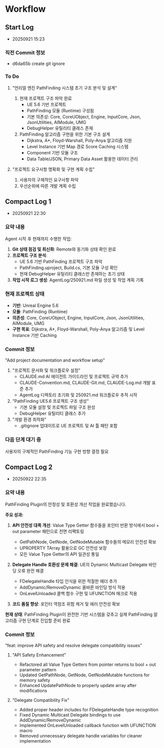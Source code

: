 # Workflow

## Start Log
- 20250921 15:23

### 직전 Commit 정보
- d6da65b create git ignore

### To Do

1. "언리얼 엔진 PathFinding 시스템 초기 구조 분석 및 설계"
    1. 현재 프로젝트 구조 파악 완료
        - UE 5.6 기반 프로젝트
        - PathFinding 모듈 (Runtime) 구성됨
        - 기본 의존성: Core, CoreUObject, Engine, InputCore, Json, JsonUtilities, AIModule, UMG
        - DebugHelper 유틸리티 클래스 존재
    2. PathFinding 알고리즘 구현을 위한 기본 구조 설계
        - Dijkstra, A*, Floyd-Warshall, Poly-Anya 알고리즘 지원
        - Level Instance 기반 Map 경로 Score Caching 시스템
        - Component 기반 모듈 구조
        - Data Table/JSON, Primary Data Asset 활용한 데이터 관리

2. "프로젝트 요구사항 명확화 및 구현 계획 수립"
    1. 사용자의 구체적인 요구사항 파악
    2. 우선순위에 따른 개발 계획 수립

## Compact Log 1
- 20250921 22:30

### 요약 내용

Agent 시작 후 현재까지 수행한 작업:

1. **Git 상태 점검 및 최신화**: Remote와 동기화 상태 확인 완료
2. **프로젝트 구조 분석**:
   - UE 5.6 기반 PathFinding 프로젝트 구조 파악
   - PathFinding.uproject, Build.cs, 기본 모듈 구성 확인
   - 현재 DebugHelper 유틸리티 클래스만 존재하는 초기 상태
3. **작업 시작 로그 생성**: AgentLog/250921.md 파일 생성 및 작업 계획 기록

### 현재 프로젝트 상태
- **기반**: Unreal Engine 5.6
- **모듈**: PathFinding (Runtime)
- **의존성**: Core, CoreUObject, Engine, InputCore, Json, JsonUtilities, AIModule, UMG
- **구현 목표**: Dijkstra, A*, Floyd-Warshall, Poly-Anya 알고리즘 및 Level Instance 기반 Caching

### Commit 정보
"Add project documentation and workflow setup"

1. "프로젝트 문서화 및 워크플로우 설정"
    - CLAUDE.md AI 에이전트 가이드라인 및 프로젝트 규약 추가
    - CLAUDE-Convention.md, CLAUDE-Git.md, CLAUDE-Log.md 개발 표준 추가
    - AgentLog 디렉토리 초기화 및 250921.md 워크플로우 추적 시작
2. "PathFinding UE5.6 프로젝트 구조 생성"
    - 기본 모듈 설정 및 프로젝트 파일 구조 완성
    - DebugHelper 유틸리티 클래스 추가
3. "개발 환경 최적화"
    - .gitignore 업데이트로 UE 프로젝트 및 AI 툴 패턴 포함

### 다음 단계 대기 중
사용자의 구체적인 PathFinding 기능 구현 방향 결정 필요

## Compact Log 2
- 20250922 22:35

### 요약 내용

PathFinding Plugin의 안정성 및 호환성 개선 작업을 완료했습니다.

**주요 성과:**
1. **API 안전성 대폭 개선**: Value Type Getter 함수들을 포인터 반환 방식에서 bool + out parameter 패턴으로 전면 리팩토링
   - GetPathNode, GetNode, GetNodeMutable 함수들의 메모리 안전성 확보
   - UPROPERTY TArray 활용으로 GC 안전성 보장
   - 모든 Value Type Getter의 API 일관성 통일

2. **Delegate Handle 호환성 문제 해결**: UE의 Dynamic Multicast Delegate 바인딩 오류 완전 해결
   - FDelegateHandle 타입 인식을 위한 적절한 헤더 추가
   - AddDynamic/RemoveDynamic 올바른 바인딩 방식 적용
   - OnLevelUnloaded 콜백 함수 구현 및 UFUNCTION 매크로 적용

3. **코드 품질 향상**: 포인터 역참조 위험 제거 및 에러 안전성 확보

**현재 상태**: PathFinding Plugin이 완전한 기반 시스템을 갖추고 실제 PathFinding 알고리즘 구현 단계로 진입할 준비 완료

### Commit 정보
"feat: improve API safety and resolve delegate compatibility issues"

1. "API Safety Enhancement"
   - Refactored all Value Type Getters from pointer returns to bool + out parameter pattern
   - Updated GetPathNode, GetNode, GetNodeMutable functions for memory safety
   - Enhanced UpdatePathNode to properly update array after modifications

2. "Delegate Compatibility Fix"
   - Added proper header includes for FDelegateHandle type recognition
   - Fixed Dynamic Multicast Delegate bindings to use AddDynamic/RemoveDynamic
   - Implemented OnLevelUnloaded callback function with UFUNCTION macro
   - Removed unnecessary delegate handle variables for cleaner implementation